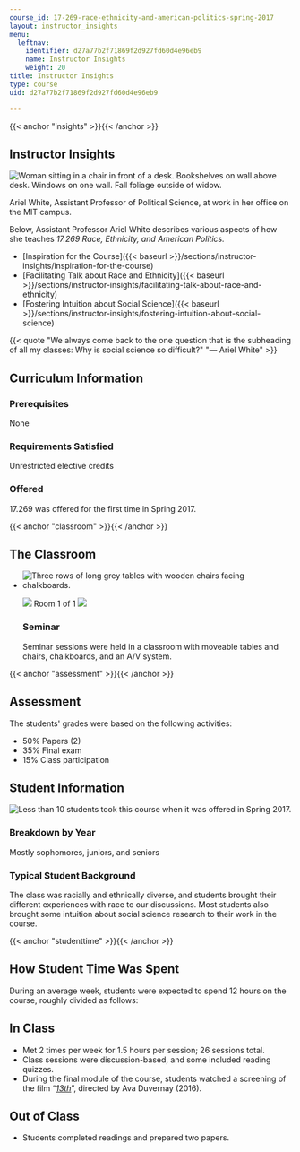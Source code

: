 ```yaml
---
course_id: 17-269-race-ethnicity-and-american-politics-spring-2017
layout: instructor_insights
menu:
  leftnav:
    identifier: d27a77b2f71869f2d927fd60d4e96eb9
    name: Instructor Insights
    weight: 20
title: Instructor Insights
type: course
uid: d27a77b2f71869f2d927fd60d4e96eb9

---
```


{{< anchor "insights" >}}{{< /anchor >}}

Instructor Insights
-------------------

![Woman sitting in a chair in front of a desk. Bookshelves on wall above desk. Windows on one wall. Fall foliage outside of widow.](/coursemedia/17-269-race-ethnicity-and-american-politics-spring-2017/efd0e09023dad3c8cc99ab8ece751227_Ariel.jpg)

Ariel White, Assistant Professor of Political Science, at work in her office on the MIT campus.

Below, Assistant Professor Ariel White describes various aspects of how she teaches _17.269 Race, Ethnicity, and American Politics._

*   [Inspiration for the Course]({{< baseurl >}}/sections/instructor-insights/inspiration-for-the-course)
*   [Facilitating Talk about Race and Ethnicity]({{< baseurl >}}/sections/instructor-insights/facilitating-talk-about-race-and-ethnicity)
*   [Fostering Intuition about Social Science]({{< baseurl >}}/sections/instructor-insights/fostering-intuition-about-social-science)

{{< quote "We always come back to the one question that is the subheading of all my classes: Why is social science so difficult?" "— Ariel White" >}}

Curriculum Information
----------------------

### Prerequisites

None

### Requirements Satisfied

Unrestricted elective credits

### Offered

17.269 was offered for the first time in Spring 2017.

{{< anchor "classroom" >}}{{< /anchor >}}

The Classroom
-------------

*   ![Three rows of long grey tables with wooden chairs facing chalkboards.](/coursemedia/17-269-race-ethnicity-and-american-politics-spring-2017/82daf8d5f11dd6e2483b155c53fc3e1a_4-261classroom.jpg)
    
    ![](/images/educator/classroom_prev_dim.png) Room 1 of 1 ![](/images/educator/classroom_next_dim.png)
    
    ### Seminar
    
    Seminar sessions were held in a classroom with moveable tables and chairs, chalkboards, and an A/V system.
    

{{< anchor "assessment" >}}{{< /anchor >}}

Assessment
----------

The students' grades were based on the following activities:

- 50% Papers (2)
- 35% Final exam
- 15% Class participation

Student Information
-------------------

![Less than 10 students took this course when it was offered in Spring 2017.](/coursemedia/17-269-race-ethnicity-and-american-politics-spring-2017/6a92162248fadf40f771a0c971decb42_less-than-10.png)

### Breakdown by Year

Mostly sophomores, juniors, and seniors

### Typical Student Background

The class was racially and ethnically diverse, and students brought their different experiences with race to our discussions. Most students also brought some intuition about social science research to their work in the course.

{{< anchor "studenttime" >}}{{< /anchor >}}

How Student Time Was Spent
--------------------------

During an average week, students were expected to spend 12 hours on the course, roughly divided as follows:

In Class
--------

*   Met 2 times per week for 1.5 hours per session; 26 sessions total.
*   Class sessions were discussion-based, and some included reading quizzes.
*   During the final module of the course, students watched a screening of the film “[_13th_](http://www.avaduvernay.com/13th/)”, directed by Ava Duvernay (2016).

Out of Class
------------

*   Students completed readings and prepared two papers.
